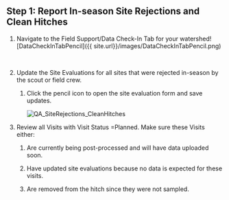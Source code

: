 ## Step 1: Report In-season Site Rejections and Clean Hitches



1. Navigate to the Field Support/Data Check-In Tab for your watershed![DataCheckInTabPencil]({{ site.url}}/images/DataCheckInTabPencil.png)

   ​

2. Update the Site Evaluations for all sites that were rejected in-season by the scout or field crew.

   1. Click the pencil icon to open the site evaluation form and save updates.

      ![QA_SiteRejections_CleanHitches]({{https://southforkresearch.github.io/CHaMP-Management}}/images/Evaluation.png)

3. Review all Visits with Visit Status =Planned.  Make sure these Visits either:

   1. Are currently being post-processed and will have data uploaded soon.

   2. Have updated site evaluations because no data is expected for these visits.

   3. Are removed from the hitch since they were not sampled.

      ​

